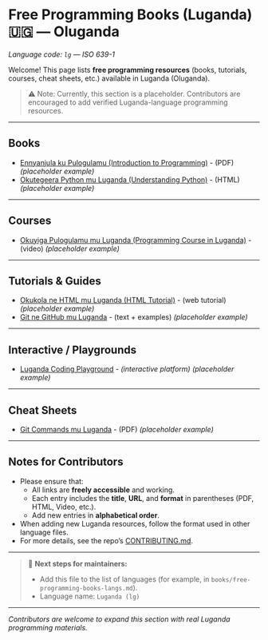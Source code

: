 # Free Programming Books (Luganda) 🇺🇬 — Oluganda

*Language code: `lg` — ISO 639-1*

Welcome! This page lists **free programming resources** (books, tutorials, courses, cheat sheets, etc.) available in Luganda (Oluganda).

> ⚠️ Note: Currently, this section is a placeholder. Contributors are encouraged to add verified Luganda-language programming resources.

---

## Books

* [Ennyanjula ku Pulogulamu (Introduction to Programming)](https://example.org/intro-programming-lg) - (PDF) *(placeholder example)*
* [Okutegeera Python mu Luganda (Understanding Python)](https://example.org/python-lg) - (HTML) *(placeholder example)*

---

## Courses

* [Okuyiga Pulogulamu mu Luganda (Programming Course in Luganda)](https://example.org/programming-course-lg) - (video) *(placeholder example)*

---

## Tutorials & Guides

* [Okukola ne HTML mu Luganda (HTML Tutorial)](https://example.org/html-lg) - (web tutorial) *(placeholder example)*
* [Git ne GitHub mu Luganda](https://example.org/git-lg) - (text + examples) *(placeholder example)*

---

## Interactive / Playgrounds

* [Luganda Coding Playground](https://example.org/playground-lg) - *(interactive platform)* *(placeholder example)*

---

## Cheat Sheets

* [Git Commands mu Luganda](https://example.org/git-cheatsheet-lg) - (PDF) *(placeholder example)*

---

## Notes for Contributors

* Please ensure that:
  * All links are **freely accessible** and working.
  * Each entry includes the **title**, **URL**, and **format** in parentheses (PDF, HTML, Video, etc.).
  * Add new entries in **alphabetical order**.
* When adding new Luganda resources, follow the format used in other language files.
* For more details, see the repo’s [CONTRIBUTING.md](../../CONTRIBUTING.md).

---

> 📝 **Next steps for maintainers:**
> * Add this file to the list of languages (for example, in `books/free-programming-books-langs.md`).
> * Language name: `Luganda (lg)`

---

_Contributors are welcome to expand this section with real Luganda programming materials._
